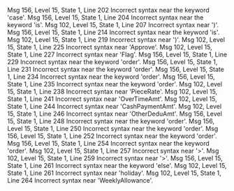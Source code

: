 Msg 156, Level 15, State 1, Line 202
Incorrect syntax near the keyword 'case'.
Msg 156, Level 15, State 1, Line 204
Incorrect syntax near the keyword 'is'.
Msg 102, Level 15, State 1, Line 207
Incorrect syntax near ')'.
Msg 156, Level 15, State 1, Line 214
Incorrect syntax near the keyword 'is'.
Msg 102, Level 15, State 1, Line 219
Incorrect syntax near ')'.
Msg 102, Level 15, State 1, Line 225
Incorrect syntax near 'Approve'.
Msg 102, Level 15, State 1, Line 227
Incorrect syntax near 'Flag'.
Msg 156, Level 15, State 1, Line 229
Incorrect syntax near the keyword 'order'.
Msg 156, Level 15, State 1, Line 231
Incorrect syntax near the keyword 'order'.
Msg 156, Level 15, State 1, Line 234
Incorrect syntax near the keyword 'order'.
Msg 156, Level 15, State 1, Line 235
Incorrect syntax near the keyword 'order'.
Msg 102, Level 15, State 1, Line 238
Incorrect syntax near 'PieceRate'.
Msg 102, Level 15, State 1, Line 241
Incorrect syntax near 'OverTimeAmt'.
Msg 102, Level 15, State 1, Line 244
Incorrect syntax near 'CashPaymentAmt'.
Msg 102, Level 15, State 1, Line 246
Incorrect syntax near 'OtherDeduAmt'.
Msg 156, Level 15, State 1, Line 248
Incorrect syntax near the keyword 'order'.
Msg 156, Level 15, State 1, Line 250
Incorrect syntax near the keyword 'order'.
Msg 156, Level 15, State 1, Line 252
Incorrect syntax near the keyword 'order'.
Msg 156, Level 15, State 1, Line 254
Incorrect syntax near the keyword 'order'.
Msg 102, Level 15, State 1, Line 257
Incorrect syntax near '>'.
Msg 102, Level 15, State 1, Line 259
Incorrect syntax near '>'.
Msg 156, Level 15, State 1, Line 261
Incorrect syntax near the keyword 'else'.
Msg 102, Level 15, State 1, Line 261
Incorrect syntax near 'holiday'.
Msg 102, Level 15, State 1, Line 264
Incorrect syntax near 'WeeklyAllowance'.

